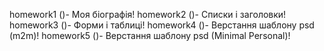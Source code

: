homework1 (<!DOCTYPE HTML PUBLIC "-//W3C//DTD HTML 4.01//EN" "http://www.w3.org/TR/html4/strict.dtd">)- Моя біографія!
homework2 (<!DOCTYPE HTML PUBLIC "-//W3C//DTD HTML 4.01//EN" "http://www.w3.org/TR/html4/strict.dtd">)- Списки і заголовки!
homework3 (<!DOCTYPE HTML PUBLIC "-//W3C//DTD HTML 4.01//EN" "http://www.w3.org/TR/html4/strict.dtd">)- Форми і таблиці!
homework4 (<!DOCTYPE HTML PUBLIC "-//W3C//DTD HTML 4.01//EN" "http://www.w3.org/TR/html4/strict.dtd">)- Верстання шаблону psd (m2m)!
homework5 (<!DOCTYPE HTML PUBLIC "-//W3C//DTD HTML 4.01//EN" "http://www.w3.org/TR/html4/strict.dtd">)- Верстання шаблону psd (Minimal Personal)!